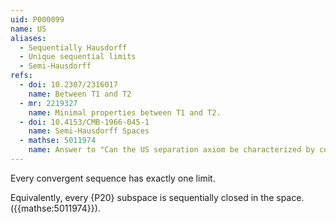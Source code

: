 ```yaml
---
uid: P000099
name: US
aliases:
  - Sequentially Hausdorff
  - Unique sequential limits 
  - Semi-Hausdorff
refs:
  - doi: 10.2307/2316017
    name: Between T1 and T2
  - mr: 2219327
    name: Minimal properties between T1 and T2.
  - doi: 10.4153/CMB-1966-045-1
    name: Semi-Hausdorff Spaces
  - mathse: 5011974
    name: Answer to "Can the US separation axiom be characterized by compact sets?"
---
```


Every convergent sequence has exactly one limit.

Equivalently, every {P20} subspace
is sequentially closed in the space. ({{mathse:5011974}}).
